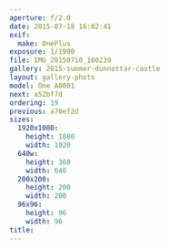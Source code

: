 ```yaml
---
aperture: f/2.0
date: 2015-07-18 16:02:41
exif:
  make: OnePlus
exposure: 1/1900
file: IMG_20150718_160239
gallery: 2015-summer-dunnottar-castle
layout: gallery-photo
model: One A0001
next: a52bf7d
ordering: 19
previous: a70ef2d
sizes:
  1920x1080:
    height: 1080
    width: 1920
  640w:
    height: 360
    width: 640
  200x200:
    height: 200
    width: 200
  96x96:
    height: 96
    width: 96
title: 
---
```

